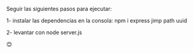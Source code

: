 Seguir las siguientes pasos para ejecutar:

 1-  instalar las dependencias en la consola:
 npm i express jimp path uuid

 2- levantar con node server.js

😊
